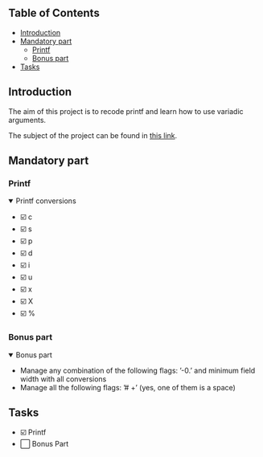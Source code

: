 ## Table of Contents

- [Introduction](#introduction)
- [Mandatory part](#mandatory-part)
  - [Printf](#printf)
  - [Bonus part](#bonus-part)
- [Tasks](#tasks)

## Introduction

The aim of this project is to recode printf and learn how to use variadic arguments.

The subject of the project can be found in [this link](https://raw.githubusercontent.com/chukyy712/main/ft_printf/en.subject.pdf).

## Mandatory part

### Printf

<details open>
<summary> Printf conversions </summary>

- :ballot_box_with_check: c
- :ballot_box_with_check: s
- :ballot_box_with_check: p
- :ballot_box_with_check: d
- :ballot_box_with_check: i
- :ballot_box_with_check: u
- :ballot_box_with_check: x
- :ballot_box_with_check: X
- :ballot_box_with_check: %

</details>

### Bonus part

<details open>
<summary> Bonus part </summary>

- Manage any combination of the following flags: ’-0.’ and minimum field width
with all conversions
- Manage all the following flags: ’# +’ (yes, one of them is a space)

</details>

## Tasks

- :ballot_box_with_check: Printf
- :white_large_square: Bonus Part
